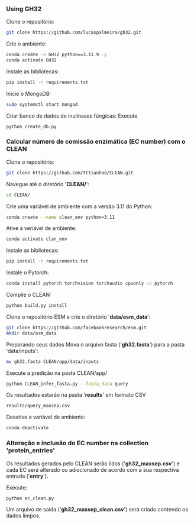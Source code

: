 ### Using GH32

Clone o repositório:
```bash
git clone https://github.com/lucaspalmeira/gh32.git
```

Crie o ambiente:
```bash
conda create -n GH32 python==3.11.9 -y
conda activate GH32
```

Instale as bibliotecas:
```bash
pip install -r requirements.txt
```

Inicie o MongoDB:
```bash
sudo systemctl start mongod
```

Criar banco de dados de inulinases fúngicas:
Execute
```bash
python create_db.py
```


### Calcular número de comissão enzimática (EC number) com o CLEAN

Clone o repositório:
```bash
git clone https://github.com/tttianhao/CLEAN.git
```

Navegue até o diretório '**CLEAN/**':
```bash
cd CLEAN/
```

Crie uma variável de ambiente com a versão 3.11 do Python:
```bash
conda create --name clean_env python=3.11
```

Ative a veriável de ambiente:
```bash
conda activate clan_env
```

Instale as bibliotecas:
```bash
pip install -r requirements.txt
```

Instale o Pytorch:
```bash
conda install pytorch torchvision torchaudio cpuonly -c pytorch
```

Compile o CLEAN:
```bash
python build.py install
```

Clone o repositório ESM e crie o diretório '**data/esm_data**':
```bash
git clone https://github.com/facebookresearch/esm.git
mkdir data/esm_data
```

Preparando seus dados
Mova o arquivo fasta ('**gh32.fasta**') para a pasta 'data/inputs':
```bash
mv gh32.fasta CLEAN/app/data/inputs
```

Execute a predição na pasta CLEAN/app/
```bash
python CLEAN_infer_fasta.py --fasta_data query
```

Os resultados estarão na pasta '**results**' em formato CSV
```bash
results/query_maxsep.csv
```

Desative a variável de ambiente:
```bash
conda deactivate
```

### Alteração e inclusão do EC number na collection 'protein_entries'

Os resultados gerados pelo CLEAN serão lidos ('**gh32_maxsep.csv**') 
e cada EC será alterado ou adiocionado de acordo com a sua respectiva 
entrada ('**entry**').

Execute:
```bash
python ec_clean.py
```

Um arquivo de saída ('**gh32_maxsep_clean.csv**') será criado contendo 
os dados limpos.